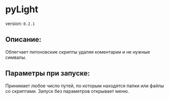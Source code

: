 # pyLight
version: `0.2.1`

## Описание:
Облегчает питоновские скрипты удаляя коментарии и не нужные симвалы.

## Параметры при запуске:
Принимает любое число путей, по которым находятся папки или файлы со скриптами.
Запуск без параметров открывает меню.
